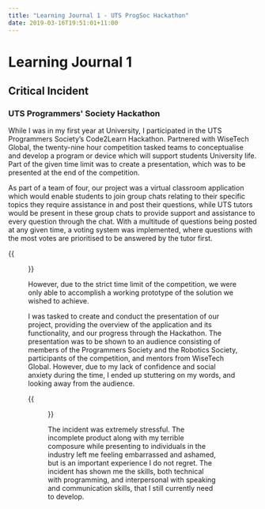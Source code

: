 ```yaml
---
title: "Learning Journal 1 - UTS ProgSoc Hackathon"
date: 2019-03-16T19:51:01+11:00
---
```


# Learning Journal 1
## Critical Incident
### UTS Programmers' Society Hackathon

While I was in my first year at University, I participated in the UTS Programmers Society’s Code2Learn Hackathon. 
Partnered with WiseTech Global, the twenty-nine hour competition tasked teams to conceptualise and develop a program or device which will support students University life. 
Part of the given time limit was to create a presentation, which was to be presented at the end of the competition.

As part of a team of four, our project was a virtual classroom application which would enable students to join group chats relating to their specific topics they require assistance in and post their questions, 
while UTS tutors would be present in these group chats to provide support and assistance to every question through the chat. With a multitude of questions being posted at any given time, 
a voting system was implemented, where questions with the most votes are prioritised to be answered by the tutor first.

{{<figure src="/img/hackakthon_group.jpg" caption="Members from top left to bottom right: Brendan Huynh, Cameron Wang (Me), Wasif Hossain, Seth Getla">}}

However, due to the strict time limit of the competition, we were only able to accomplish a working prototype of the solution we wished to achieve.

I was tasked to create and conduct the presentation of our project, providing the overview of the application and its functionality, and our progress through the Hackathon. 
The presentation was to be shown to an audience consisting of members of the Programmers Society and the Robotics Society, participants of the competition, and mentors from WiseTech Global. 
However, due to my lack of confidence and social anxiety during the time, I ended up stuttering on my words, and looking away from the audience.

{{<figure src="/img/presentation.jpg" caption="Cameron Wang (Me) presenting the prototype during the presentation event at the end of the hackathon.">}}

The incident was extremely stressful. The incomplete product along with my terrible composure while presenting to individuals in the industry left me feeling embarrassed and ashamed, 
but is an important experience I do not regret. 
The incident has shown me the skills, both technical with programming, and interpersonal with speaking and communication skills, that I still currently need to develop.


